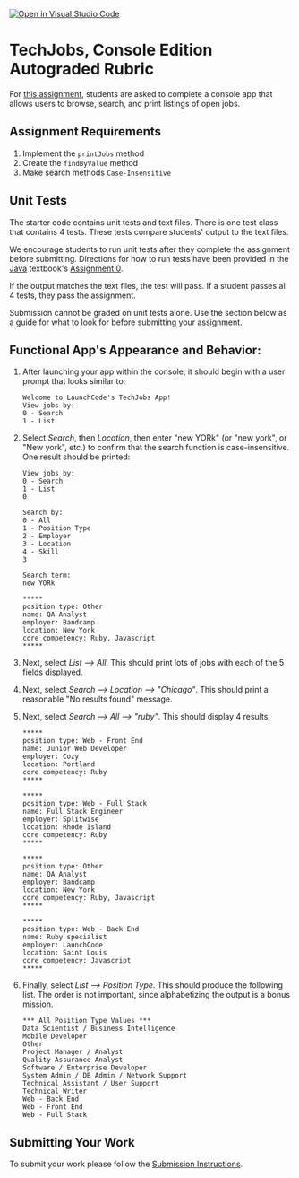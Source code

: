 [![Open in Visual Studio Code](https://classroom.github.com/assets/open-in-vscode-718a45dd9cf7e7f842a935f5ebbe5719a5e09af4491e668f4dbf3b35d5cca122.svg)](https://classroom.github.com/online_ide?assignment_repo_id=11305769&assignment_repo_type=AssignmentRepo)
# TechJobs, Console Edition Autograded Rubric

For [this assignment](https://education.launchcode.org/java-web-development/assignments/tech-jobs-console.html), students are asked to complete a console app that allows users to browse, search, and print listings of open jobs.

## Assignment Requirements

1. Implement the `printJobs` method
2. Create the `findByValue` method
3. Make search methods `Case-Insensitive`

## Unit Tests 

The starter code contains unit tests and text files. There is one test class that contains 4 tests. These tests compare students' output to the text files.  

We encourage students to run unit tests after they complete the assignment before submitting. Directions for how to run tests have been provided in the [Java](https://education.launchcode.org/java-web-development/) textbook's [Assignment 0](https://education.launchcode.org/java-web-development/assignments/hello-world.html).

If the output matches the text files, the test will pass. If a student passes all 4 tests, they pass the assignment.  

Submission cannot be graded on unit tests alone. Use the section below as a guide for what to look for before submitting your assignment. 

## Functional App's Appearance and Behavior:

1) After launching your app within the console, it should begin with a user prompt that looks similar to:
  
   ``` 
   Welcome to LaunchCode's TechJobs App!
   View jobs by:
   0 - Search
   1 - List
   ```
 
2) Select *Search*, then *Location*, then enter "new YORk" (or "new york", or "New york", etc.) to confirm that the search function is case-insensitive. One result should be printed:
 
   ```
   View jobs by:
   0 - Search
   1 - List
   0
 
   Search by:
   0 - All
   1 - Position Type
   2 - Employer
   3 - Location
   4 - Skill
   3
 
   Search term:
   new YORk
   ```
  
   ```
   *****
   position type: Other
   name: QA Analyst
   employer: Bandcamp
   location: New York
   core competency: Ruby, Javascript
   *****
   ```
          
3) Next, select *List --> All*. This should print lots of jobs with each of the 5 fields displayed.
4) Next, select *Search --> Location --> "Chicago"*. This should print a reasonable "No results found" message.
5) Next, select *Search --> All --> "ruby"*. This should display 4 results.
 
   ```
   *****
   position type: Web - Front End
   name: Junior Web Developer
   employer: Cozy
   location: Portland
   core competency: Ruby
   *****
 
   *****
   position type: Web - Full Stack
   name: Full Stack Engineer
   employer: Splitwise
   location: Rhode Island
   core competency: Ruby
   *****
 
   *****
   position type: Other
   name: QA Analyst
   employer: Bandcamp
   location: New York
   core competency: Ruby, Javascript
   *****
      
   *****
   position type: Web - Back End
   name: Ruby specialist
   employer: LaunchCode
   location: Saint Louis
   core competency: Javascript
   *****
   ```
 
6) Finally, select *List --> Position Type*. This should produce the following list. The order is not important, since alphabetizing the output is a bonus mission.
 
   ```
   *** All Position Type Values ***
   Data Scientist / Business Intelligence
   Mobile Developer
   Other
   Project Manager / Analyst
   Quality Assurance Analyst
   Software / Enterprise Developer
   System Admin / DB Admin / Network Support
   Technical Assistant / User Support
   Technical Writer
   Web - Back End
   Web - Front End
   Web - Full Stack
   ```   

## Submitting Your Work

To submit your work please follow the [Submission Instructions](https://education.launchcode.org/java-web-development/assignments/hello-world.html#submitting-your-work).

